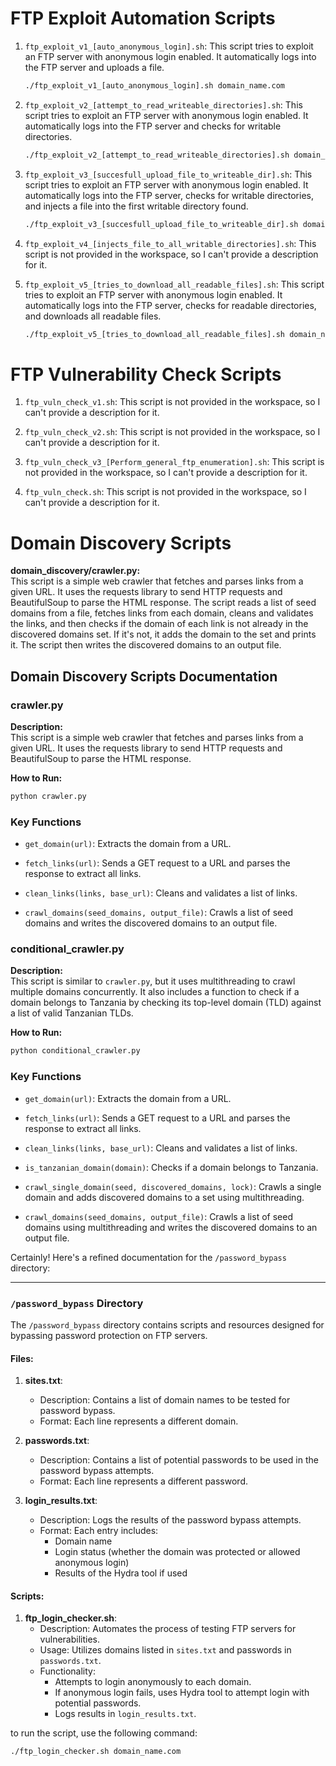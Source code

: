 # FTP Exploit Automation Scripts

1. `ftp_exploit_v1_[auto_anonymous_login].sh`: This script tries to exploit an FTP server with anonymous login enabled. It automatically logs into the FTP server and uploads a file.
    ```sh
    ./ftp_exploit_v1_[auto_anonymous_login].sh domain_name.com
    ```

2. `ftp_exploit_v2_[attempt_to_read_writeable_directories].sh`: This script tries to exploit an FTP server with anonymous login enabled. It automatically logs into the FTP server and checks for writable directories.
    ```sh
    ./ftp_exploit_v2_[attempt_to_read_writeable_directories].sh domain_name.com
    ```

3. `ftp_exploit_v3_[succesfull_upload_file_to_writeable_dir].sh`: This script tries to exploit an FTP server with anonymous login enabled. It automatically logs into the FTP server, checks for writable directories, and injects a file into the first writable directory found.
    ```sh
    ./ftp_exploit_v3_[succesfull_upload_file_to_writeable_dir].sh domain_name.com
    ```

4. `ftp_exploit_v4_[injects_file_to_all_writable_directories].sh`: This script is not provided in the workspace, so I can't provide a description for it.

5. `ftp_exploit_v5_[tries_to_download_all_readable_files].sh`: This script tries to exploit an FTP server with anonymous login enabled. It automatically logs into the FTP server, checks for readable directories, and downloads all readable files.
    ```sh
    ./ftp_exploit_v5_[tries_to_download_all_readable_files].sh domain_name.com
    ```

# FTP Vulnerability Check Scripts

1. `ftp_vuln_check_v1.sh`: This script is not provided in the workspace, so I can't provide a description for it.

2. `ftp_vuln_check_v2.sh`: This script is not provided in the workspace, so I can't provide a description for it.

3. `ftp_vuln_check_v3_[Perform_general_ftp_enumeration].sh`: This script is not provided in the workspace, so I can't provide a description for it.

4. `ftp_vuln_check.sh`: This script is not provided in the workspace, so I can't provide a description for it.


# Domain Discovery Scripts

**domain_discovery/crawler.py:**  
This script is a simple web crawler that fetches and parses links from a given URL. It uses the requests library to send HTTP requests and BeautifulSoup to parse the HTML response. The script reads a list of seed domains from a file, fetches links from each domain, cleans and validates the links, and then checks if the domain of each link is not already in the discovered domains set. If it's not, it adds the domain to the set and prints it. The script then writes the discovered domains to an output file.

## Domain Discovery Scripts Documentation

### crawler.py

**Description:**  
This script is a simple web crawler that fetches and parses links from a given URL. It uses the requests library to send HTTP requests and BeautifulSoup to parse the HTML response.

**How to Run:**  
```bash
python crawler.py
```

### Key Functions

- `get_domain(url)`: Extracts the domain from a URL.
  
- `fetch_links(url)`: Sends a GET request to a URL and parses the response to extract all links.
  
- `clean_links(links, base_url)`: Cleans and validates a list of links.
  
- `crawl_domains(seed_domains, output_file)`: Crawls a list of seed domains and writes the discovered domains to an output file.

### conditional_crawler.py

**Description:**  
This script is similar to `crawler.py`, but it uses multithreading to crawl multiple domains concurrently. It also includes a function to check if a domain belongs to Tanzania by checking its top-level domain (TLD) against a list of valid Tanzanian TLDs.

**How to Run:**  
```bash
python conditional_crawler.py
```

### Key Functions

- `get_domain(url)`: Extracts the domain from a URL.
  
- `fetch_links(url)`: Sends a GET request to a URL and parses the response to extract all links.
  
- `clean_links(links, base_url)`: Cleans and validates a list of links.
  
- `is_tanzanian_domain(domain)`: Checks if a domain belongs to Tanzania.
  
- `crawl_single_domain(seed, discovered_domains, lock)`: Crawls a single domain and adds discovered domains to a set using multithreading.
  
- `crawl_domains(seed_domains, output_file)`: Crawls a list of seed domains using multithreading and writes the discovered domains to an output file.


Certainly! Here's a refined documentation for the `/password_bypass` directory:

---

### `/password_bypass` Directory

The `/password_bypass` directory contains scripts and resources designed for bypassing password protection on FTP servers. 

#### Files:

1. **sites.txt**:  
   - Description: Contains a list of domain names to be tested for password bypass.
   - Format: Each line represents a different domain.

2. **passwords.txt**:  
   - Description: Contains a list of potential passwords to be used in the password bypass attempts.
   - Format: Each line represents a different password.

3. **login_results.txt**:  
   - Description: Logs the results of the password bypass attempts.
   - Format: Each entry includes:
     - Domain name
     - Login status (whether the domain was protected or allowed anonymous login)
     - Results of the Hydra tool if used

#### Scripts:

1. **ftp_login_checker.sh**:  
   - Description: Automates the process of testing FTP servers for vulnerabilities.
   - Usage: Utilizes domains listed in `sites.txt` and passwords in `passwords.txt`.
   - Functionality:  
     - Attempts to login anonymously to each domain.
     - If anonymous login fails, uses Hydra tool to attempt login with potential passwords.
     - Logs results in `login_results.txt`.

to run the script, use the following command:
```sh
./ftp_login_checker.sh domain_name.com
```
